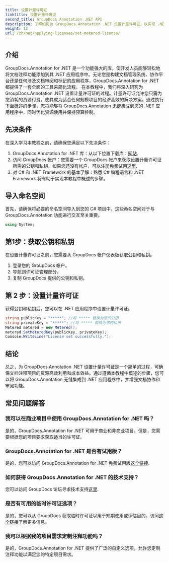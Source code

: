 ```yaml
---
title: 设置计量许可证
linktitle: 设置计量许可证
second_title: GroupDocs.Annotation .NET API
description: 了解如何为 GroupDocs.Annotation .NET 设置计量许可证，以实现 .NET 应用程序中的资源使用和文档注释功能。
weight: 12
url: /zh/net/applying-licenses/set-metered-license/
---
```

## 介绍
GroupDocs.Annotation for .NET 是一个功能强大的库，使开发人员能够轻松地将文档注释功能添加到其 .NET 应用程序中。无论您是构建文档管理系统、协作平台还是任何涉及文档审阅和标记的应用程序，GroupDocs.Annotation for .NET 都提供了一套全面的工具来简化流程。
在本教程中，我们将深入研究为 GroupDocs.Annotation .NET 设置计量许可证的过程。计量许可证允许您只需为您消耗的资源付费，使其成为适合任何规模项目的经济高效的解决方案。通过执行下面概述的步骤，您将能够将 GroupDocs.Annotation 无缝集成到您的 .NET 应用程序中，同时优化资源使用并保持预算控制。
## 先决条件
在深入学习本教程之前，请确保您满足以下先决条件：
1.  GroupDocs.Annotation for .NET 库：从以下位置下载库：[网站](https://releases.groupdocs.com/annotation/net/).
2. 访问 GroupDocs 帐户：您需要一个 GroupDocs 帐户来获取设置计量许可证所需的公钥和私钥。如果您还没有帐户，可以注册免费试用[这里](https://releases.groupdocs.com/).
3. 对 C# 和 .NET Framework 的基本了解：熟悉 C# 编程语言和 .NET Framework 将有助于实现本教程中概述的步骤。

## 导入命名空间
首先，请确保将必要的命名空间导入到您的 C# 项目中。这些命名空间对于与 GroupDocs.Annotation 功能进行交互至关重要。
```csharp
using System;
```
## 第1步：获取公钥和私钥
在设置计量许可证之前，您需要从 GroupDocs 帐户仪表板获取公钥和私钥。
1. 登录您的 GroupDocs 帐户。
2. 导航到许可证管理部分。
3. 复制 GroupDocs 提供的公钥和私钥。
## 第 2 步：设置计量许可证
获得公钥和私钥后，您可以在 .NET 应用程序中设置计量许可证。
```csharp
string publicKey = "*****"; //将 ***** 替换为您的公钥
string privateKey = "*****"; //将 ***** 替换为您的私钥
Metered metered = new Metered();
metered.SetMeteredKey(publicKey, privateKey);
Console.WriteLine("License set successfully.");
```

## 结论
总之，为 GroupDocs.Annotation .NET 设置计量许可证是一个简单的过程，可确保文档注释项目的资源高效利用和成本效益。通过遵循本教程中概述的步骤，您可以将 GroupDocs.Annotation 无缝集成到 .NET 应用程序中，并增强文档协作和审阅功能。
## 常见问题解答
### 我可以在商业项目中使用 GroupDocs.Annotation for .NET 吗？
是的，GroupDocs.Annotation for .NET 可用于商业和非商业项目。但是，您需要根据您的项目要求获取适当的许可证。
### GroupDocs.Annotation for .NET 是否有试用版？
是的，您可以访问 GroupDocs.Annotation for .NET 免费试用版[这个链接](https://releases.groupdocs.com/).
### 如何获得 GroupDocs.Annotation for .NET 的技术支持？
您可以访问 GroupDocs 论坛寻求技术支持[这里](https://forum.groupdocs.com/c/annotation/10).
### 是否有可用的临时许可证选项？
是的，您可以从 GroupDocs 获取临时许可证以用于短期使用或评估目的。访问[这个链接](https://purchase.groupdocs.com/temporary-license/)了解更多信息。
### 我可以根据我的项目需求定制注释功能吗？
是的，GroupDocs.Annotation for .NET 提供了广泛的自定义选项，允许您定制注释功能以满足您的特定项目需求。